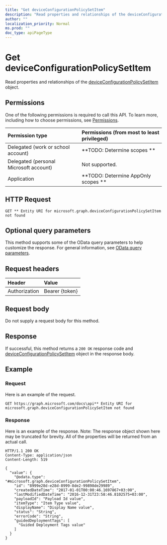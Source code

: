 ```yaml
---
title: "Get deviceConfigurationPolicySetItem"
description: "Read properties and relationships of the deviceConfigurationPolicySetItem object."
author: ""
localization_priority: Normal
ms.prod: ""
doc_type: apiPageType
---
```


# Get deviceConfigurationPolicySetItem

Read properties and relationships of the [deviceConfigurationPolicySetItem](../resources/deviceconfigurationpolicysetitem.md) object.

## Permissions
One of the following permissions is required to call this API. To learn more, including how to choose permissions, see [Permissions](/concepts/permissions-reference.md).

|Permission type|Permissions (from most to least privileged)|
|:---|:---|
|Delegated (work or school account)|**TODO: Determine scopes **|
|Delegated (personal Microsoft account)|Not supported.|
|Application|**TODO: Determine AppOnly scopes **|

## HTTP Request
<!-- {
  "blockType": "ignored"
}
-->
``` http
GET ** Entity URI for microsoft.graph.deviceConfigurationPolicySetItem not found
```

## Optional query parameters
This method supports some of the OData query parameters to help customize the response. For general information, see [OData query parameters](/graph/query-parameters).

## Request headers
|Header|Value|
|:---|:---|
|Authorization|Bearer {token}|

## Request body
Do not supply a request body for this method.

## Response
If successful, this method returns a `200 OK` response code and [deviceConfigurationPolicySetItem](../resources/deviceconfigurationpolicysetitem.md) object in the response body.

## Example

### Request
Here is an example of the request.
<!-- {
  "blockType": "request",
  "name": "get_deviceconfigurationpolicysetitem"
}
-->
``` http
GET https://graph.microsoft.com/docs\api** Entity URI for microsoft.graph.deviceConfigurationPolicySetItem not found
```

### Response
Here is an example of the response. Note: The response object shown here may be truncated for brevity. All of the properties will be returned from an actual call.
<!-- {
  "blockType": "response",
  "truncated": true,
  "@odata.type": "microsoft.graph.deviceConfigurationPolicySetItem"
}
-->
``` http
HTTP/1.1 200 OK
Content-Type: application/json
Content-Length: 519

{
  "value": {
    "@odata.type": "#microsoft.graph.deviceConfigurationPolicySetItem",
    "id": "8999e28d-e28d-8999-8de2-99898de29989",
    "createdDateTime": "2017-01-01T00:00:46.1697867+03:00",
    "lastModifiedDateTime": "2016-12-31T23:58:46.8102575+03:00",
    "payloadId": "Payload Id value",
    "itemType": "Item Type value",
    "displayName": "Display Name value",
    "status": "String",
    "errorCode": "String",
    "guidedDeploymentTags": [
      "Guided Deployment Tags value"
    ]
  }
}
```

